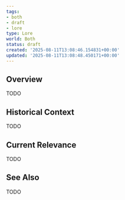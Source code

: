 ```yaml
---
tags:
- both
- draft
- lore
type: Lore
world: Both
status: draft
created: '2025-08-11T13:08:46.154831+00:00'
updated: '2025-08-11T13:08:48.450171+00:00'
---
```



## Overview

TODO
## Historical Context

TODO
## Current Relevance

TODO
## See Also

TODO
